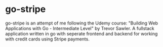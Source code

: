 # go-stripe
go-stripe is an attempt of me following the Udemy course: "Building Web Applications with Go - Intermediate Level" by Trevor Sawler.
A fullstack application written in go with seperate frontend and backend
for working with credit cards using Stripe payments.
